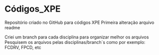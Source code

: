 # Códigos_XPE
Repositório criado no GitHub para códigos XPE 
Primeira alteração arquivo readme

Criei um branch para cada disciplina para organizar melhor os arquivos
Pesquisem os arquivos pelas disciplinas/branch´s como por exemplo: FCDRV, FPCD, etc
